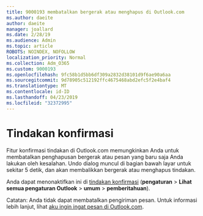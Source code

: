 ```yaml
---
title: 9000193 membatalkan bergerak atau menghapus di Outlook.com
ms.author: daeite
author: daeite
manager: joallard
ms.date: 2/28/19
ms.audience: Admin
ms.topic: article
ROBOTS: NOINDEX, NOFOLLOW
localization_priority: Normal
ms.collection: Adm_O365
ms.custom: 9000193
ms.openlocfilehash: 9fc58b1d5bb6df309a2832d38101d9f6ae90a6aa
ms.sourcegitcommit: 9d78905c512192ffc4675468abd2efc5f2e4baf4
ms.translationtype: MT
ms.contentlocale: id-ID
ms.lasthandoff: 04/23/2019
ms.locfileid: "32372995"
---
```

# <a name="action-confirmations"></a>Tindakan konfirmasi

Fitur konfirmasi tindakan di Outlook.com memungkinkan Anda untuk membatalkan penghapusan bergerak atau pesan yang baru saja Anda lakukan oleh kesalahan. Undo dialog muncul di bagian bawah layar untuk sekitar 5 detik, dan akan membalikkan bergerak atau menghapus tindakan.

Anda dapat menonaktifkan ini di [tindakan konfirmasi](https://outlook.live.com/mail/options/general/notifications) (**pengaturan** > **Lihat semua pengaturan Outlook** > **umum** > **pemberitahuan**).

Catatan: Anda tidak dapat membatalkan pengiriman pesan. Untuk informasi lebih lanjut, lihat [aku ingin ingat pesan di Outlook.com](https://support.office.com/article/c069ddde-5282-4085-8f4c-d7b133324f8a).